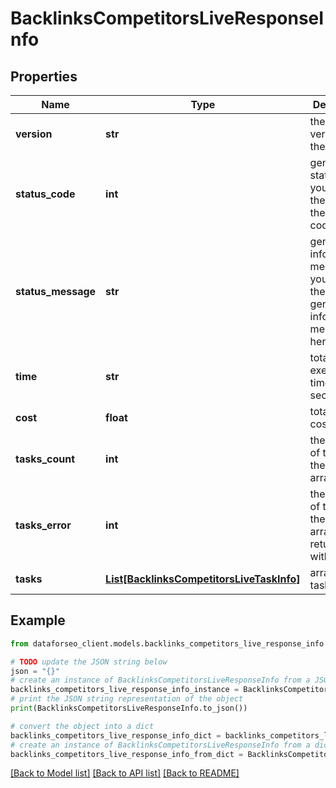 # BacklinksCompetitorsLiveResponseInfo


## Properties

Name | Type | Description | Notes
------------ | ------------- | ------------- | -------------
**version** | **str** | the current version of the API | [optional] 
**status_code** | **int** | general status code you can find the full list of the response codes here | [optional] 
**status_message** | **str** | general informational message you can find the full list of general informational messages here | [optional] 
**time** | **str** | total execution time, seconds | [optional] 
**cost** | **float** | total tasks cost, USD | [optional] 
**tasks_count** | **int** | the number of tasks in the tasks array | [optional] 
**tasks_error** | **int** | the number of tasks in the tasks array returned with an error | [optional] 
**tasks** | [**List[BacklinksCompetitorsLiveTaskInfo]**](BacklinksCompetitorsLiveTaskInfo.md) | array of tasks | [optional] 

## Example

```python
from dataforseo_client.models.backlinks_competitors_live_response_info import BacklinksCompetitorsLiveResponseInfo

# TODO update the JSON string below
json = "{}"
# create an instance of BacklinksCompetitorsLiveResponseInfo from a JSON string
backlinks_competitors_live_response_info_instance = BacklinksCompetitorsLiveResponseInfo.from_json(json)
# print the JSON string representation of the object
print(BacklinksCompetitorsLiveResponseInfo.to_json())

# convert the object into a dict
backlinks_competitors_live_response_info_dict = backlinks_competitors_live_response_info_instance.to_dict()
# create an instance of BacklinksCompetitorsLiveResponseInfo from a dict
backlinks_competitors_live_response_info_from_dict = BacklinksCompetitorsLiveResponseInfo.from_dict(backlinks_competitors_live_response_info_dict)
```
[[Back to Model list]](../README.md#documentation-for-models) [[Back to API list]](../README.md#documentation-for-api-endpoints) [[Back to README]](../README.md)


